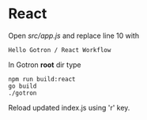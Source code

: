 # React

Open *src/app.js* and replace line 10 with

    Hello Gotron / React Workflow

In Gotron **root** dir type

    npm run build:react
    go build
    ./gotron

Reload updated index.js using 'r' key.
